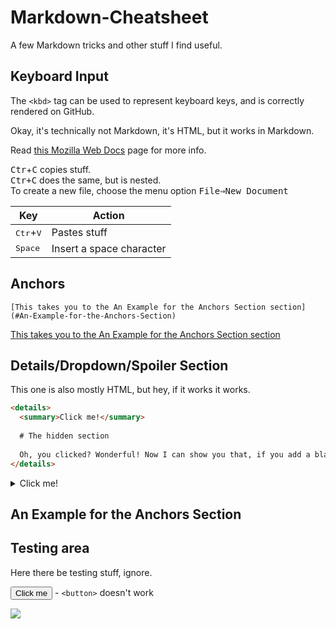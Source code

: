 # Markdown-Cheatsheet

A few Markdown tricks and other stuff I find useful.

## Keyboard Input

The `<kbd>` tag can be used to represent keyboard keys, and is correctly rendered on GitHub.

Okay, it's technically not Markdown, it's HTML, but it works in Markdown.

Read [this Mozilla Web Docs](https://developer.mozilla.org/en-US/docs/Web/HTML/Element/kbd) page for more info.

<kbd>Ctr</kbd>+<kbd>C</kbd> copies stuff.  
<kbd><kbd>Ctr</kbd>+<kbd>C</kbd></kbd> does the same, but is nested.  
To create a new file, choose the menu option <kbd><kbd><samp>File</samp></kbd>⇒<kbd><samp>New Document</samp></kbd></kbd>

| Key | Action |
|--|--|
| <kbd>Ctr</kbd>+<kbd>V</kbd> | Pastes stuff |
| <kbd>Space</kbd> | Insert a space character |

## Anchors

`[This takes you to the An Example for the Anchors Section section](#An-Example-for-the-Anchors-Section)`

[This takes you to the An Example for the Anchors Section section](#An-Example-for-the-Anchors-Section)

## Details/Dropdown/Spoiler Section

This one is also mostly HTML, but hey, if it works it works.

```markdown
<details>
  <summary>Click me!</summary>
  
  # The hidden section
  
  Oh, you clicked? Wonderful! Now I can show you that, if you add a blank line after the last `summary` tag, you can have Markdown inside here too!
</details>
```

<details>
  <summary>Click me!</summary>
  
  # The hidden section
  
  Oh, you clicked? Wonderful! Now I can show you that, if you add a blank line after the last `summary` tag, you can have Markdown inside here too!
</details>

## An Example for the Anchors Section

## Testing area

Here there be testing stuff, ignore.

<button name="button">Click me</button> - `<button>` doesn't work

[![](https://img.shields.io/badge/label-message-red)][none]

[none]: #
